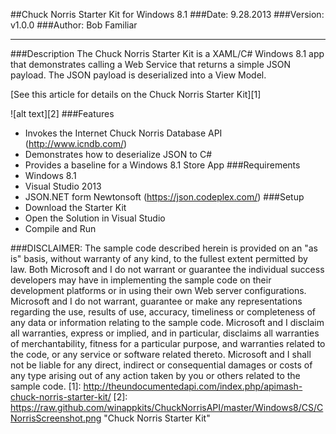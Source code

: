 ##Chuck Norris Starter Kit for Windows 8.1
###Date: 9.28.2013
###Version: v1.0.0
###Author: Bob Familiar

----------------------

###Description
The Chuck Norris Starter Kit is a XAML/C# Windows 8.1 app that demonstrates calling a Web Service that returns a simple JSON payload. The JSON payload is deserialized into a View Model.

[See this article for details on the Chuck Norris Starter Kit][1]

![alt text][2]
###Features
 - Invokes the Internet Chuck Norris Database API (http://www.icndb.com/)
 - Demonstrates how to deserialize JSON to C#
 - Provides a baseline for a Windows 8.1 Store App
###Requirements
 - Windows 8.1
 - Visual Studio 2013
 - JSON.NET form Newtonsoft (https://json.codeplex.com/)
###Setup
 - Download the Starter Kit
 - Open the Solution in Visual Studio
 - Compile and Run
 

###DISCLAIMER: 
The sample code described herein is provided on an "as is" basis, without warranty of any kind, to the fullest extent permitted by law. Both Microsoft and I do not warrant or guarantee the individual success developers may have in implementing the sample code on their development platforms or in using their own Web server configurations. 
Microsoft and I do not warrant, guarantee or make any representations regarding the use, results of use, accuracy, timeliness or completeness of any data or information relating to the sample code. Microsoft and I disclaim all warranties, express or implied, and in particular, disclaims all warranties of merchantability, fitness for a particular purpose, and warranties related to the code, or any service or software related thereto. 
Microsoft and I shall not be liable for any direct, indirect or consequential damages or costs of any type arising out of any action taken by you or others related to the sample code.
  [1]: http://theundocumentedapi.com/index.php/apimash-chuck-norris-starter-kit/
  [2]: https://raw.github.com/winappkits/ChuckNorrisAPI/master/Windows8/CS/CNorrisScreenshot.png "Chuck Norris Starter Kit"